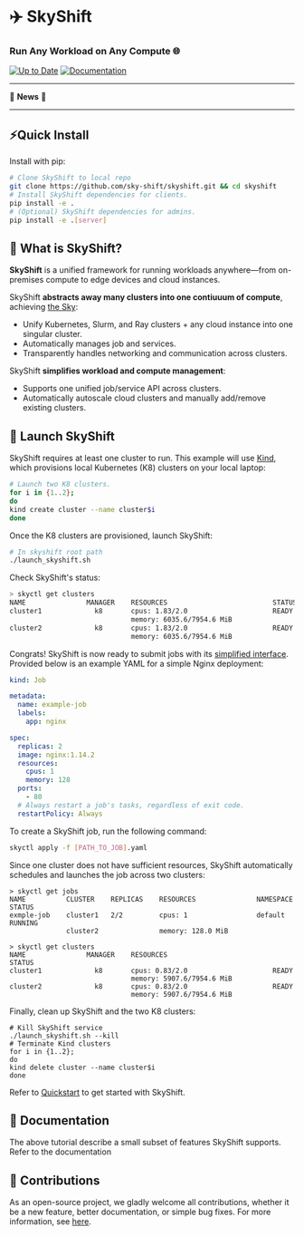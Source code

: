 # ✈️ SkyShift
<h3 align="left">
    Run Any Workload on Any Compute 🌐
</h3>

[![Up to Date](https://github.com/ikatyang/emoji-cheat-sheet/workflows/Up%20to%20Date/badge.svg)](https://github.com/ikatyang/emoji-cheat-sheet/actions?query=workflow%3A%22Up+to+Date%22)
<a href="https://sky-shift.github.io/">
<img alt="Documentation" src="https://img.shields.io/badge/🗏-Docs-orange">
</a>

----
📰 **News** 📰


----
## ⚡Quick Install

Install with pip:
```bash
# Clone SkyShift to local repo
git clone https://github.com/sky-shift/skyshift.git && cd skyshift
# Install SkyShift dependencies for clients.
pip install -e .
# (Optional) SkyShift dependencies for admins.
pip install -e .[server]
```

## 🤔 What is SkyShift?

**SkyShift** is a unified framework for running workloads anywhere—from on-premises compute to edge devices and cloud instances. 

SkyShift **abstracts away many clusters into one contiuuum of compute**, achieving [the Sky](https://arxiv.org/abs/2205.07147):
- Unify Kubernetes, Slurm, and Ray clusters + any cloud instance into one singular cluster.
- Automatically manages job and services.
- Transparently handles networking and communication across clusters.

SkyShift **simplifies workload and compute management**:
- Supports one unified job/service API across clusters.
- Automatically autoscale cloud clusters and manually add/remove existing clusters.

## 🚀 Launch SkyShift 

SkyShift requires at least one cluster to run. This example will use [Kind](https://kind.sigs.k8s.io/), which provisions local Kubernetes (K8) clusters on your local laptop:

```bash
# Launch two K8 clusters.
for i in {1..2};
do
kind create cluster --name cluster$i
done
```

Once the K8 clusters are provisioned, launch SkyShift:

```bash
# In skyshift root path
./launch_skyshift.sh
```

Check SkyShift's status:
```bash
> skyctl get clusters
NAME               MANAGER    RESOURCES                          STATUS
cluster1             k8       cpus: 1.83/2.0                     READY
                              memory: 6035.6/7954.6 MiB
cluster2             k8       cpus: 1.83/2.0                     READY
                              memory: 6035.6/7954.6 MiB
```

Congrats! SkyShift is now ready to submit jobs with its [simplified interface](https://sky-shift.github.io/getting_started/cli_docs.html#skyshift-job). Provided below is an example YAML for a simple Nginx deployment:

```yaml
kind: Job

metadata:
  name: example-job
  labels:
    app: nginx

spec:
  replicas: 2
  image: nginx:1.14.2
  resources:
    cpus: 1
    memory: 128
  ports:
    - 80
  # Always restart a job's tasks, regardless of exit code.
  restartPolicy: Always
```

To create a SkyShift job, run the following command:

```bash
skyctl apply -f [PATH_TO_JOB].yaml
```

Since one cluster does not have sufficient resources, SkyShift automatically schedules and launches the job across two clusters:

```
> skyctl get jobs
NAME          CLUSTER    REPLICAS    RESOURCES               NAMESPACE    STATUS
exmple-job    cluster1   2/2         cpus: 1                 default      RUNNING
              cluster2               memory: 128.0 MiB

> skyctl get clusters
NAME               MANAGER    RESOURCES                          STATUS
cluster1             k8       cpus: 0.83/2.0                     READY
                              memory: 5907.6/7954.6 MiB
cluster2             k8       cpus: 0.83/2.0                     READY
                              memory: 5907.6/7954.6 MiB
```

Finally, clean up SkyShift and the two K8 clusters:
```
# Kill SkyShift service
./launch_skyshift.sh --kill
# Terminate Kind clusters
for i in {1..2};
do
kind delete cluster --name cluster$i
done
```

Refer to [Quickstart](https://sky-shift.github.io/quickstart/quickstart.html) to get started with SkyShift.

## 📖 Documentation

The above tutorial describe a small subset of features SkyShift supports. Refer to the documentation

## 🙋 Contributions

As an open-source project, we gladly welcome all contributions, whether it be a new feature, better documentation, or simple bug fixes. For more information, see [here](https://github.com/sky-shift/skyshift/blob/main/CONTRIBUTING.md).
